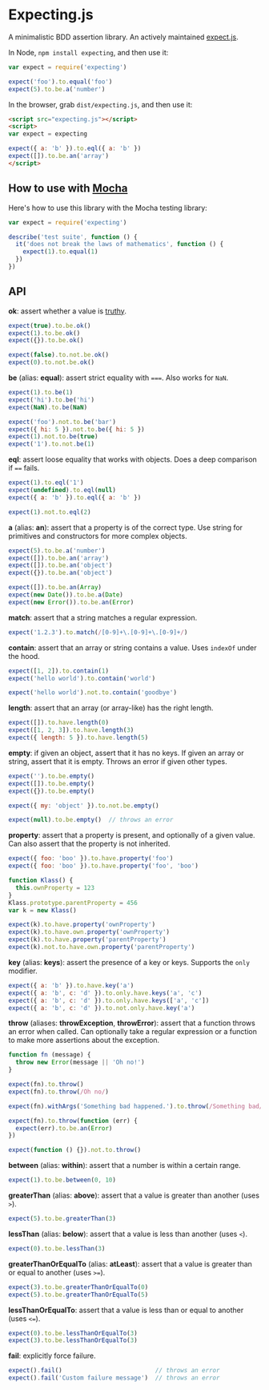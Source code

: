 Expecting.js
============

A minimalistic BDD assertion library. An actively maintained [expect.js](https://github.com/Automattic/expect.js).

In Node, `npm install expecting`, and then use it:

```js
var expect = require('expecting')

expect('foo').to.equal('foo')
expect(5).to.be.a('number')
```

In the browser, grab `dist/expecting.js`, and then use it:

```html
<script src="expecting.js"></script>
<script>
var expect = expecting

expect({ a: 'b' }).to.eql({ a: 'b' })
expect([]).to.be.an('array')
</script>
```

## How to use with [Mocha](https://mochajs.org/)

Here's how to use this library with the Mocha testing library:

```js
var expect = require('expecting')

describe('test suite', function () {
  it('does not break the laws of mathematics', function () {
    expect(1).to.equal(1)
  })
})
```

## API

**ok**: assert whether a value is [truthy](https://developer.mozilla.org/en-US/docs/Glossary/Truthy).

```js
expect(true).to.be.ok()
expect(1).to.be.ok()
expect({}).to.be.ok()

expect(false).to.not.be.ok()
expect(0).to.not.be.ok()
```

**be** (alias: **equal**): assert strict equality with `===`. Also works for `NaN`.

```js
expect(1).to.be(1)
expect('hi').to.be('hi')
expect(NaN).to.be(NaN)

expect('foo').not.to.be('bar')
expect({ hi: 5 }).not.to.be({ hi: 5 })
expect(1).not.to.be(true)
expect('1').to.not.be(1)
```

**eql**: assert loose equality that works with objects. Does a deep comparison if `==` fails.

```js
expect(1).to.eql('1')
expect(undefined).to.eql(null)
expect({ a: 'b' }).to.eql({ a: 'b' })

expect(1).not.to.eql(2)
```

**a** (alias: **an**): assert that a property is of the correct type. Use string for primitives and constructors for more complex objects.

```js
expect(5).to.be.a('number')
expect([]).to.be.an('array')
expect([]).to.be.an('object')
expect({}).to.be.an('object')

expect([]).to.be.an(Array)
expect(new Date()).to.be.a(Date)
expect(new Error()).to.be.an(Error)
```

**match**: assert that a string matches a regular expression.

```js
expect('1.2.3').to.match(/[0-9]+\.[0-9]+\.[0-9]+/)
```

**contain**: assert that an array or string contains a value. Uses `indexOf` under the hood.

```js
expect([1, 2]).to.contain(1)
expect('hello world').to.contain('world')

expect('hello world').not.to.contain('goodbye')
```

**length**: assert that an array (or array-like) has the right length.

```js
expect([]).to.have.length(0)
expect([1, 2, 3]).to.have.length(3)
expect({ length: 5 }).to.have.length(5)
```

**empty**: if given an object, assert that it has no keys. If given an array or string, assert that it is empty. Throws an error if given other types.

```js
expect('').to.be.empty()
expect([]).to.be.empty()
expect({}).to.be.empty()

expect({ my: 'object' }).to.not.be.empty()

expect(null).to.be.empty()  // throws an error
```

**property**: assert that a property is present, and optionally of a given value. Can also assert that the property is not inherited.

```js
expect({ foo: 'boo' }).to.have.property('foo')
expect({ foo: 'boo' }).to.have.property('foo', 'boo')

function Klass() {
  this.ownProperty = 123
}
Klass.prototype.parentProperty = 456
var k = new Klass()

expect(k).to.have.property('ownProperty')
expect(k).to.have.own.property('ownProperty')
expect(k).to.have.property('parentProperty')
expect(k).not.to.have.own.property('parentProperty')
```

**key** (alias: **keys**): assert the presence of a key or keys. Supports the `only` modifier.

```js
expect({ a: 'b' }).to.have.key('a')
expect({ a: 'b', c: 'd' }).to.only.have.keys('a', 'c')
expect({ a: 'b', c: 'd' }).to.only.have.keys(['a', 'c'])
expect({ a: 'b', c: 'd' }).to.not.only.have.key('a')
```

**throw** (aliases: **throwException**, **throwError**): assert that a function throws an error when called. Can optionally take a regular expression or a function to make more assertions about the exception.

```js
function fn (message) {
  throw new Error(message || 'Oh no!')
}

expect(fn).to.throw()
expect(fn).to.throw(/Oh no/)

expect(fn).withArgs('Something bad happened.').to.throw(/Something bad/)

expect(fn).to.throw(function (err) {
  expect(err).to.be.an(Error)
})

expect(function () {}).not.to.throw()
```

**between** (alias: **within**): assert that a number is within a certain range.

```js
expect(1).to.be.between(0, 10)
```

**greaterThan** (alias: **above**): assert that a value is greater than another (uses `>`).

```js
expect(5).to.be.greaterThan(3)
```

**lessThan** (alias: **below**): assert that a value is less than another (uses `<`).

```js
expect(0).to.be.lessThan(3)
```

**greaterThanOrEqualTo** (alias: **atLeast**): assert that a value is greater than or equal to another (uses `>=`).

```js
expect(3).to.be.greaterThanOrEqualTo(0)
expect(5).to.be.greaterThanOrEqualTo(5)
```

**lessThanOrEqualTo**: assert that a value is less than or equal to another (uses `<=`).

```js
expect(0).to.be.lessThanOrEqualTo(3)
expect(3).to.be.lessThanOrEqualTo(3)
```

**fail**: explicitly force failure.

```js
expect().fail()                          // throws an error
expect().fail('Custom failure message')  // throws an error
```
